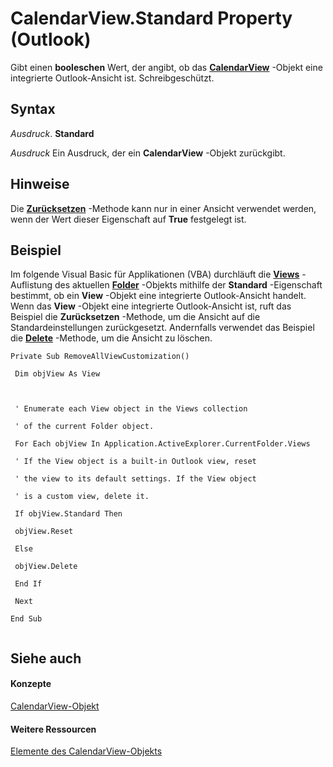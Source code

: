 
# CalendarView.Standard Property (Outlook)

Gibt einen  **booleschen** Wert, der angibt, ob das **[CalendarView](37e078b9-9fc6-5894-b043-06d7257666a8.md)** -Objekt eine integrierte Outlook-Ansicht ist. Schreibgeschützt.


## Syntax

 _Ausdruck_. **Standard**

 _Ausdruck_ Ein Ausdruck, der ein **CalendarView** -Objekt zurückgibt.


## Hinweise

Die  **[Zurücksetzen](fb909688-309d-0a70-0b67-0f1793f6a27d.md)** -Methode kann nur in einer Ansicht verwendet werden, wenn der Wert dieser Eigenschaft auf **True** festgelegt ist.


## Beispiel

Im folgende Visual Basic für Applikationen (VBA) durchläuft die  **[Views](5dd7edc2-12a2-f4c2-d158-8053d80e8dc9.md)** -Auflistung des aktuellen **[Folder](3cf6cda8-6d70-666e-2643-9d9c5b9cacfc.md)** -Objekts mithilfe der **Standard** -Eigenschaft bestimmt, ob ein **View** -Objekt eine integrierte Outlook-Ansicht handelt. Wenn das **View** -Objekt eine integrierte Outlook-Ansicht ist, ruft das Beispiel die **Zurücksetzen** -Methode, um die Ansicht auf die Standardeinstellungen zurückgesetzt. Andernfalls verwendet das Beispiel die **[Delete](6d332021-6e93-7665-2a5b-526c927621de.md)** -Methode, um die Ansicht zu löschen.


```
Private Sub RemoveAllViewCustomization() 
 
 Dim objView As View 
 
 
 
 ' Enumerate each View object in the Views collection 
 
 ' of the current Folder object. 
 
 For Each objView In Application.ActiveExplorer.CurrentFolder.Views 
 
 ' If the View object is a built-in Outlook view, reset 
 
 ' the view to its default settings. If the View object 
 
 ' is a custom view, delete it. 
 
 If objView.Standard Then 
 
 objView.Reset 
 
 Else 
 
 objView.Delete 
 
 End If 
 
 Next 
 
End Sub 
 

```


## Siehe auch


#### Konzepte


[CalendarView-Objekt](37e078b9-9fc6-5894-b043-06d7257666a8.md)
#### Weitere Ressourcen


[Elemente des CalendarView-Objekts](http://msdn.microsoft.com/library/c8ee2de7-d65c-90b2-0d63-5fa584c7c500%28Office.15%29.aspx)